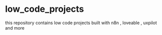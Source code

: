 # low_code_projects
this repository contains low code projects built with n8n , loveable , uxpilot and more

